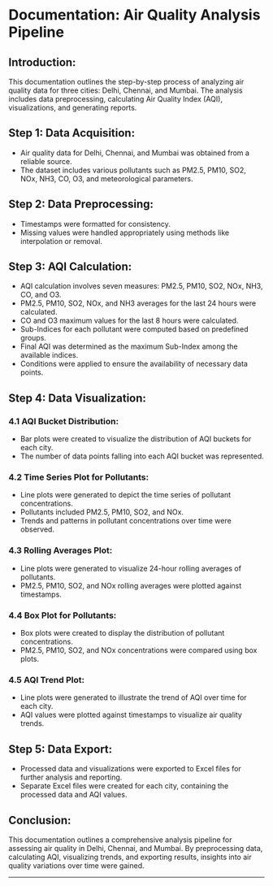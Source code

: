 # Documentation: Air Quality Analysis Pipeline

## Introduction:
This documentation outlines the step-by-step process of analyzing air quality data for three cities: Delhi, Chennai, and Mumbai. The analysis includes data preprocessing, calculating Air Quality Index (AQI), visualizations, and generating reports.

## Step 1: Data Acquisition:
- Air quality data for Delhi, Chennai, and Mumbai was obtained from a reliable source.
- The dataset includes various pollutants such as PM2.5, PM10, SO2, NOx, NH3, CO, O3, and meteorological parameters.

## Step 2: Data Preprocessing:
- Timestamps were formatted for consistency.
- Missing values were handled appropriately using methods like interpolation or removal.

## Step 3: AQI Calculation:
- AQI calculation involves seven measures: PM2.5, PM10, SO2, NOx, NH3, CO, and O3.
- PM2.5, PM10, SO2, NOx, and NH3 averages for the last 24 hours were calculated.
- CO and O3 maximum values for the last 8 hours were calculated.
- Sub-Indices for each pollutant were computed based on predefined groups.
- Final AQI was determined as the maximum Sub-Index among the available indices.
- Conditions were applied to ensure the availability of necessary data points.

## Step 4: Data Visualization:
### 4.1 AQI Bucket Distribution:
- Bar plots were created to visualize the distribution of AQI buckets for each city.
- The number of data points falling into each AQI bucket was represented.

### 4.2 Time Series Plot for Pollutants:
- Line plots were generated to depict the time series of pollutant concentrations.
- Pollutants included PM2.5, PM10, SO2, and NOx.
- Trends and patterns in pollutant concentrations over time were observed.

### 4.3 Rolling Averages Plot:
- Line plots were generated to visualize 24-hour rolling averages of pollutants.
- PM2.5, PM10, SO2, and NOx rolling averages were plotted against timestamps.

### 4.4 Box Plot for Pollutants:
- Box plots were created to display the distribution of pollutant concentrations.
- PM2.5, PM10, SO2, and NOx concentrations were compared using box plots.

### 4.5 AQI Trend Plot:
- Line plots were generated to illustrate the trend of AQI over time for each city.
- AQI values were plotted against timestamps to visualize air quality trends.

## Step 5: Data Export:
- Processed data and visualizations were exported to Excel files for further analysis and reporting.
- Separate Excel files were created for each city, containing the processed data and AQI values.

## Conclusion:
This documentation outlines a comprehensive analysis pipeline for assessing air quality in Delhi, Chennai, and Mumbai. By preprocessing data, calculating AQI, visualizing trends, and exporting results, insights into air quality variations over time were gained.

---
